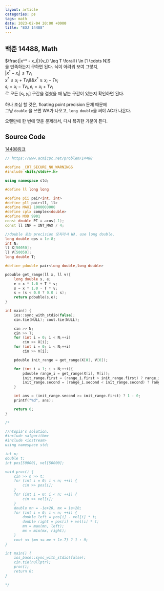 ```yaml
---
layout: article
categories: ps
tags: math
date: 2023-02-04 20:00 +0900
title: "BOJ 14488"
---
```


## 백준 14488, Math

$\frac{|x^* - x_i|}{v_i} \leq T \forall i \in [1 \cdots N]$  
을 만족하는지 구하면 된다. 식이 어려워 보여 그렇지,  
$|x^* - x_i| \leq Tv_i$  
$x^*\leq x_i + Tv_i \&\& x^* \geq x_i - Tv_i$  
$s_i = x_i - Tv_i, e_i = x_i + Tv_i$  
로 모든 $[s_i, y_i]$ 구간을 겹쳤을 때 남는 구간이 있는지 확인하면 된다.  

하나 조심 할 것은, floating point precision 문제 때문에  
그냥 `double` 을 쓰면 WA가 나오고, `long double`을 써야 AC가 나온다.  

오랜만에 한 번에 맞춘 문제라서, 다시 복귀한 기분이 든다.  

## Source Code

[14488링크](https://www.acmicpc.net/problem/14488)

```cpp
// https://www.acmicpc.net/problem/14488

#define _CRT_SECURE_NO_WARNINGS
#include <bits/stdc++.h>

using namespace std;

#define ll long long

#define pii pair<int, int>
#define pll pair<ll, ll>
#define MAXI 1000000000
#define cplx complex<double>
#define MOD 9901
const double PI = acos(-1);
const ll INF = INT_MAX / 4;

//double 로는 precision 모자라서 WA. use long double.
long double eps = 1e-8;
int N;
ll X[50050];
ll V[50050];
long double T;

#define pdouble pair<long double,long double>

pdouble get_range(ll x, ll v){
    long double s, e;
    e = x * 1.0 + T * v;
    s = x * 1.0 - T * v;
    s = (s < 0.0 ? 0.0 : s);
    return pdouble(s,e);
}

int main() {
    ios::sync_with_stdio(false);
    cin.tie(NULL); cout.tie(NULL);

    cin >> N;
    cin >> T;
    for (int i = 0; i < N;++i)
        cin >> X[i];
    for (int i = 0; i < N;++i)
        cin >> V[i];

    pdouble init_range = get_range(X[0], V[0]);

    for (int i = 1; i < N;++i){
        pdouble range_i = get_range(X[i], V[i]);
        init_range.first = (range_i.first > init_range.first) ? range_i.first : init_range.first;
        init_range.second = (range_i.second < init_range.second) ? range_i.second : init_range.second;
    }

    int ans = (init_range.second >= init_range.first) ? 1 : 0;
    printf("%d", ans);

    return 0;
}

/*

//ntopia's solution.
#include <algorithm>
#include <iostream>
using namespace std;

int n;
double t;
int pos[50000], vel[50000];

void proc() {
    cin >> n >> t;
    for (int i = 0; i < n; ++i) {
        cin >> pos[i];
    }
    for (int i = 0; i < n; ++i) {
        cin >> vel[i];
    }
    double mn = -1e+20, mx = 1e+20;
    for (int i = 0; i < n; ++i) {
        double left = pos[i] - vel[i] * t;
        double right = pos[i] + vel[i] * t;
        mn = max(mn, left);
        mx = min(mx, right);
    }
    cout << (mn <= mx + 1e-7) ? 1 : 0;
}

int main() {
    ios_base::sync_with_stdio(false);
    cin.tie(nullptr);
    proc();
    return 0;
}

*/

```